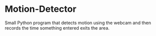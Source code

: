 # Motion-Detector

Small Python program that detects motion using the webcam and then records the time something entered exits the area. 

